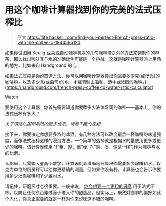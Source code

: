 # 用这个咖啡计算器找到你的完美的法式压榨比

> 原文:[https://life hacker . com/find-your-perfect-French-press-ratio-with the-coffee-c-1844595120](https://lifehacker.com/find-your-perfect-french-press-ratio-with-this-coffee-c-1844595120)

如果你试图用 Keurig 豆荚或自动咖啡机中的几勺咖啡渣之外的方法来调制你的早茶，那么找出咖啡豆与水的准确比例可能是一个挑战。这就是咖啡计算器派上用场的地方，比如来自 Handground 的 [。

如果法式压榨是你的首选方法，你可以用咖啡计算器算出你需要多少克(或汤匙)的咖啡粉，以及多少克(或盎司)的水，才能调制出温和、适中或浓烈的咖啡。](https://handground.com/french-press-coffee-to-water-ratio-calculator)

Watch

要使用这个计算器，你首先需要知道你要煮多少液体盎司的咖啡——基本上，你的法式压榨有多大？

*关于清洁法国印刷机的更多信息，请看下面的视频:*

接下来，你要决定你想要多浓的啤酒。有几种方法可以改变最后一杯咖啡的味道强度，而像法式压榨这样的浸泡方法，一个简单的选择就是根据水的量使用更多或更少的咖啡。该计算器使用 1(“粗、厚、重”)到 7(“淡、淡、像茶一样”)作为咖啡与水的比例。

从那里，只需输入这两个数字，计算器就会准确地计算出你需要多少咖啡和水。以克为单位的厨房秤可以给你更精确的测量，但如果你没有秤，计算器也会告诉你要用多少汤匙咖啡和多少盎司水。

请记住，研磨尺寸也很重要。一般来说， [你会想要一个更粗的研磨](https://www.cnet.com/how-to/coffee-grind-size-why-it-matters-and-what-you-should-be-using/) 用于法式压榨，以防止任何东西穿过筛子进入你的酿造品。但实际上，既然对咖啡的偏好如此个人化，你真正需要的就是一杯对你来说味道不错的咖啡。